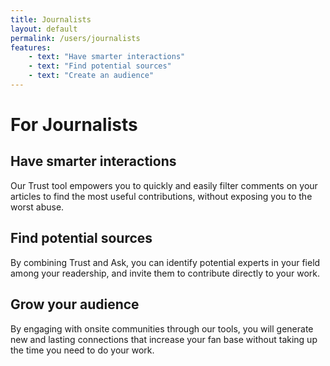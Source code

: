 ```yaml
---
title: Journalists
layout: default
permalink: /users/journalists
features:
    - text: "Have smarter interactions"
    - text: "Find potential sources"
    - text: "Create an audience"
---
```

# For Journalists

## Have smarter interactions 

Our Trust tool empowers you to quickly and easily filter comments on your articles to find the most useful contributions, without exposing you to the worst abuse.

## Find potential sources

By combining Trust and Ask, you can identify potential experts in your field among your readership, and invite them to contribute directly to your work.

## Grow your audience

By engaging with onsite communities through our tools, you will generate new and lasting connections that increase your fan base without taking up the time you need to do your work.
